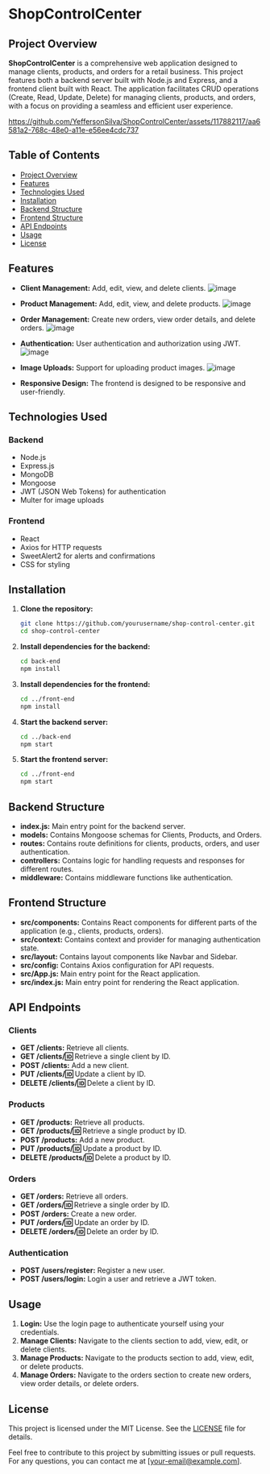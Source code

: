 # ShopControlCenter

## Project Overview

**ShopControlCenter** is a comprehensive web application designed to manage clients, products, and orders for a retail business. This project features both a backend server built with Node.js and Express, and a frontend client built with React. The application facilitates CRUD operations (Create, Read, Update, Delete) for managing clients, products, and orders, with a focus on providing a seamless and efficient user experience.


https://github.com/YeffersonSilva/ShopControlCenter/assets/117882117/aa6581a2-768c-48e0-a11e-e56ee4cdc737





## Table of Contents

- [Project Overview](#project-overview)
- [Features](#features)
- [Technologies Used](#technologies-used)
- [Installation](#installation)
- [Backend Structure](#backend-structure)
- [Frontend Structure](#frontend-structure)
- [API Endpoints](#api-endpoints)
- [Usage](#usage)
- [License](#license)

## Features

- **Client Management:** Add, edit, view, and delete clients.
 ![image](https://github.com/YeffersonSilva/ShopControlCenter/assets/117882117/3994b173-fad5-42b5-a737-1b7b00fe17ac)


- **Product Management:** Add, edit, view, and delete products.
 ![image](https://github.com/YeffersonSilva/ShopControlCenter/assets/117882117/a12971a9-6175-4470-af31-1d307e4e8900)


- **Order Management:** Create new orders, view order details, and delete orders.
  ![image](https://github.com/YeffersonSilva/ShopControlCenter/assets/117882117/bdd4e7ca-fac9-498e-8e4c-aaf93ea3c137)

- **Authentication:** User authentication and authorization using JWT.
 ![image](https://github.com/YeffersonSilva/ShopControlCenter/assets/117882117/1604933b-ed29-40ab-b823-b3e9876c22b3)

- **Image Uploads:** Support for uploading product images.
 ![image](https://github.com/YeffersonSilva/ShopControlCenter/assets/117882117/764b7939-582f-413a-aecc-b367f494d670)

- **Responsive Design:** The frontend is designed to be responsive and user-friendly.

## Technologies Used

### Backend
- Node.js
- Express.js
- MongoDB
- Mongoose
- JWT (JSON Web Tokens) for authentication
- Multer for image uploads

### Frontend
- React
- Axios for HTTP requests
- SweetAlert2 for alerts and confirmations
- CSS for styling

## Installation

1. **Clone the repository:**

    ```bash
    git clone https://github.com/yourusername/shop-control-center.git
    cd shop-control-center
    ```

2. **Install dependencies for the backend:**

    ```bash
    cd back-end
    npm install
    ```

3. **Install dependencies for the frontend:**

    ```bash
    cd ../front-end
    npm install
    ```

4. **Start the backend server:**

    ```bash
    cd ../back-end
    npm start
    ```

5. **Start the frontend server:**

    ```bash
    cd ../front-end
    npm start
    ```

## Backend Structure

- **index.js:** Main entry point for the backend server.
- **models:** Contains Mongoose schemas for Clients, Products, and Orders.
- **routes:** Contains route definitions for clients, products, orders, and user authentication.
- **controllers:** Contains logic for handling requests and responses for different routes.
- **middleware:** Contains middleware functions like authentication.

## Frontend Structure

- **src/components:** Contains React components for different parts of the application (e.g., clients, products, orders).
- **src/context:** Contains context and provider for managing authentication state.
- **src/layout:** Contains layout components like Navbar and Sidebar.
- **src/config:** Contains Axios configuration for API requests.
- **src/App.js:** Main entry point for the React application.
- **src/index.js:** Main entry point for rendering the React application.


## API Endpoints

### Clients
- **GET /clients:** Retrieve all clients.
- **GET /clients/:id:** Retrieve a single client by ID.
- **POST /clients:** Add a new client.
- **PUT /clients/:id:** Update a client by ID.
- **DELETE /clients/:id:** Delete a client by ID.

### Products
- **GET /products:** Retrieve all products.
- **GET /products/:id:** Retrieve a single product by ID.
- **POST /products:** Add a new product.
- **PUT /products/:id:** Update a product by ID.
- **DELETE /products/:id:** Delete a product by ID.

### Orders
- **GET /orders:** Retrieve all orders.
- **GET /orders/:id:** Retrieve a single order by ID.
- **POST /orders:** Create a new order.
- **PUT /orders/:id:** Update an order by ID.
- **DELETE /orders/:id:** Delete an order by ID.

### Authentication
- **POST /users/register:** Register a new user.
- **POST /users/login:** Login a user and retrieve a JWT token.

## Usage

1. **Login:** Use the login page to authenticate yourself using your credentials.
2. **Manage Clients:** Navigate to the clients section to add, view, edit, or delete clients.
3. **Manage Products:** Navigate to the products section to add, view, edit, or delete products.
4. **Manage Orders:** Navigate to the orders section to create new orders, view order details, or delete orders.

## License

This project is licensed under the MIT License. See the [LICENSE](LICENSE) file for details.

Feel free to contribute to this project by submitting issues or pull requests. For any questions, you can contact me at [your-email@example.com].
